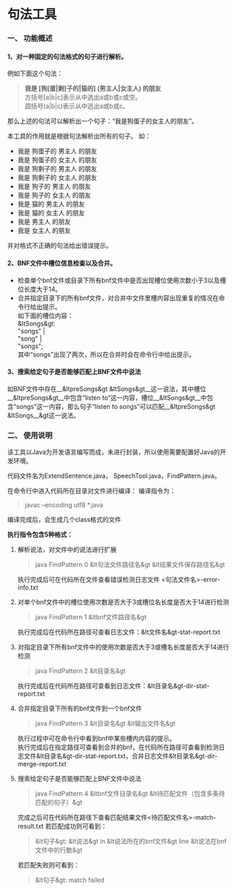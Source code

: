 # 句法工具
### 一、	功能概述
#### 1、__对一种固定的句法格式的句子进行解析。__     
例如下面这个句法：  
> __我是 [狗[蛋|剩]子的|猫的] (男主人|女主人) 的朋友__    
> 方括号[a|b|c]表示从中选出a或b或c或空。   
> 圆括号(a|b|c)表示从中选出a或b或c。 

那么上述的句法可以解析出一个句子：“我是狗蛋子的女主人的朋友”。 

本工具的作用就是根据句法解析出所有的句子。
如： 
- 我是 狗蛋子的 男主人 的朋友
- 我是 狗蛋子的 女主人 的朋友
- 我是 狗剩子的 男主人 的朋友
- 我是 狗剩子的 女主人 的朋友
- 我是 狗子的 男主人 的朋友
- 我是 狗子的 女主人 的朋友
- 我是 猫的 男主人 的朋友
- 我是 猫的 女主人 的朋友
- 我是 男主人 的朋友   
- 我是 女主人 的朋友  

并对格式不正确的句法给出错误提示。

#### 2、__BNF文件中槽位信息检查以及合并。__     
- 检查单个bnf文件或目录下所有bnf文件中是否出现槽位使用次数小于3以及槽位长度大于14。
- 合并指定目录下的所有bnf文件，对合并中文件里槽内容出现重复的情况在命令行给出提示。    
如下面的槽位内容：   
&ltSongs&gt:    
"songs" |    
"song" |    
"songs";    
其中“songs”出现了两次，所以在合并时会在命令行中给出提示。  

#### 3、搜索给定句子是否能够匹配上BNF文件中说法
如BNF文件中存在__&ltpreSongs&gt &ltSongs&gt__这一说法，其中槽位__&ltpreSongs&gt__中包含“listen to”这一内容，槽位__&ltSongs&gt__中包含“songs”这一内容，那么句子“listen to songs”可以匹配__&ltpreSongs&gt &ltSongs__&gt这一说法。  



### 二、	使用说明
该工具以Java为开发语言编写而成，未进行封装，所以使用需要配置好Java的开发环境。   

代码文件名为ExtendSentence.java，  SpeechTool.java，FindPattern.java。  

在命令行中进入代码所在目录对文件进行编译：
编译指令为：
> javac –encoding utf8 *.java    

编译完成后，会生成几个class格式的文件  

__执行指令包含5种格式：__
1. 解析说法，对文件中的说法进行扩展   
	> java FindPattern 0 &lt句法文件路径名&gt &lt结果文件保存路径名&gt   
	
	执行完成后可在代码所在文件查看错误检测日志文件 <句法文件名>-error-info.txt
	
2. 对单个bnf文件中的槽位使用次数是否大于3或槽位名长度是否大于14进行检测  
	> java FindPattern 1 &ltbnf文件路径名&gt    
	
	执行完成后在代码所在路径可查看日志文件：&lt文件名&gt-stat-report.txt

3. 对指定目录下所有bnf文件中的使用次数是否大于3或槽名长度是否大于14进行检测
	> java FindPattern 2 &lt目录名&gt  
	
	执行完成后在代码所在路径可查看到日志文件：&lt目录名&gt-dir-stat-report.txt  

4. 合并指定目录下所有的bnf文件到一个bnf文件
	> java FindPattern 3 &lt目录名&gt &lt输出文件名&gt   

	执行过程中可在命令行中看到bnf中某些槽内内容的提示。  
	执行完成后在指定路径可查看到合并的bnf，在代码所在路径可查看到检测日志文件&lt目录名&gt-dir-stat-report.txt，合并日志文件&lt目录名&gt-dir-merge-report.txt  

5. 搜索给定句子是否能够匹配上BNF文件中说法
	>java FindPattern 4 &ltbnf文件目录名&gt &lt待匹配文件（包含多条待匹配的句子）&gt  
	
	完成之后可在代码所在路径下查看匹配结果文件<待匹配文件名>-match-result.txt
	若匹配成功则可看到：
	> &lt句子&gt: &lt说法&gt in &lt说法所在的bnf文件&gt line &lt说法在bnf文件中的行数&gt
	
	若匹配失败则可看到：
	>&lt句子&gt: match failed


